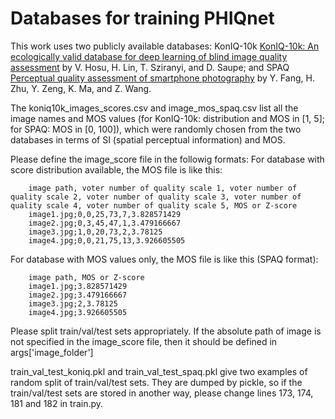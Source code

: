 # Databases for training PHIQnet

This work uses two publicly available databases: KonIQ-10k [KonIQ-10k: An ecologically valid database for deep learning of blind image quality assessment](https://ieeexplore.ieee.org/document/8968750) by V. Hosu, H. Lin, T. Sziranyi, and D. Saupe;
 and SPAQ [Perceptual quality assessment of smartphone photography](https://openaccess.thecvf.com/content_CVPR_2020/html/Fang_Perceptual_Quality_Assessment_of_Smartphone_Photography_CVPR_2020_paper.html) by Y. Fang, H. Zhu, Y. Zeng, K. Ma, and Z. Wang.

The koniq10k_images_scores.csv and image_mos_spaq.csv list all the image names and MOS values (for KonIQ-10k: distribution and MOS in [1, 5]; for SPAQ: MOS in [0, 100]), which were randomly chosen from the two databases in terms of SI (spatial perceptual information) and MOS.

Please define the image_score file in the followig formats:
    For database with score distribution available, the MOS file is like this:        
    
        image path, voter number of quality scale 1, voter number of quality scale 2, voter number of quality scale 3, voter number of quality scale 4, voter number of quality scale 5, MOS or Z-score
        image1.jpg;0,0,25,73,7,3.828571429
        image2.jpg;0,3,45,47,1,3.479166667
        image3.jpg;1,0,20,73,2,3.78125
        image4.jpg;0,0,21,75,13,3.926605505
    

   For database with MOS values only, the MOS file is like this (SPAQ format):    
        
        image path, MOS or Z-score
        image1.jpg;3.828571429
        image2.jpg;3.479166667
        image3.jpg;2,3.78125
        image4.jpg;3.926605505
    
   
Please split train/val/test sets appropriately. If the absolute path of image is not specified in the image_score file, then it should be defined in args['image_folder']

train_val_test_koniq.pkl and train_val_test_spaq.pkl give two examples of random split of train/val/test sets. They are dumped by pickle, so if the train/val/test sets are stored in another way, please change lines 173, 174, 181 and 182 in train.py.
